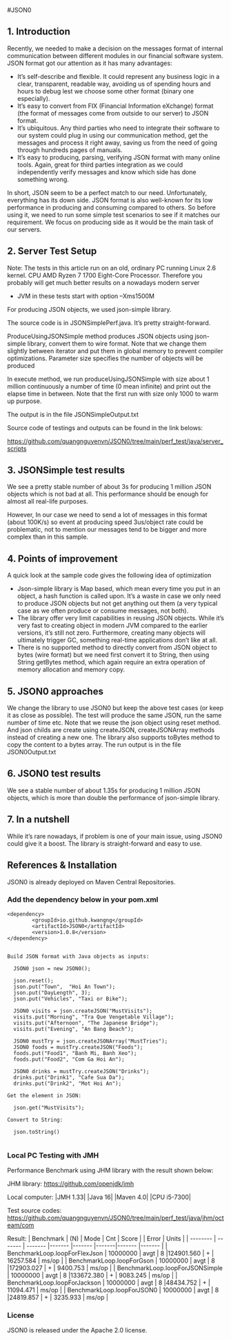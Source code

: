 #JSON0

## 1. Introduction

Recently, we needed to make a decision on the messages format of internal communication between different modules in our financial software system. JSON format got our attention as it has many advantages:

-	It’s self-describe and flexible. It could represent any business logic in a clear, transparent, readable way, avoiding us of spending hours and hours to debug lest we choose some other format (binary one especially).
-	It’s easy to convert from FIX (Financial Information eXchange) format (the format of messages come from outside to our server) to JSON format.
-	It’s ubiquitous. Any third parties who need to integrate their software to our system could plug in using our communication method, get the messages and process it right away, saving us from the need of going through hundreds pages of manuals.
-	It’s easy to producing, parsing, verifying JSON format with many online tools. Again, great for third parties integration as we could independently verify messages and know which side has done something wrong.

In short, JSON seem to be a perfect match to our need. Unfortunately, everything has its down side. JSON format is also well-known for its low performance in producing and consuming compared to others. So before using it, we need to run some simple test scenarios to see if it matches our requirement. We focus on producing side as it would be the main task of our servers.

## 2. Server Test Setup

Note: The tests in this article run on an old, ordinary PC running Linux 2.6 kernel. CPU AMD Ryzen 7 1700 Eight-Core Processor. Therefore you probably will get much better results on a nowadays modern server
-	JVM in these tests start with option –Xms1500M

For producing JSON objects, we used json-simple library.

The source code is in JSONSimplePerf.java. It’s pretty straight-forward.

ProduceUsingJSONSimple method produces JSON objects using json-simple library, convert them to wire format. Note that we change them slightly between iterator and put them in global memory to prevent compiler optimizations. Parameter size specifies the number of objects will be produced

In execute method, we run produceUsingJSONSimple with size about 1 million continuously a number of time (0 mean infinite) and print out the elapse time in between. Note that the first run with size only 1000 to warm up purpose.

The output is in the file JSONSimpleOutput.txt

Source code of testings and outputs can be found in the link belows:

https://github.com/quangnguyenvn/JSON0/tree/main/perf_test/java/server_scripts


## 3.	JSONSimple test results

We see a pretty stable number of about 3s for producing 1 million JSON objects which is not bad at all. This performance should be enough for almost all real-life purposes.

However, In our case we need to send a lot of messages in this format (about 100K/s) so event at producing speed 3us/object rate could be problematic, not to mention our messages tend to be bigger and more complex than in this sample.

## 4. Points of improvement

A quick look at the sample code gives the following idea of optimization
-	Json-simple library is Map based, which mean every time you put in an object, a hash function is called upon. It’s a waste in case we only need to produce JSON objects but not get anything out them (a very typical case as we often produce or consume messages, not both).
-	The library offer very limit capabilities in reusing JSON objects. While it’s very fast to creating object in modern JVM compared to the earlier versions, it’s still not zero. Furthermore, creating many objects will ultimately trigger GC, something real-time applications don’t like at all.
-	There is no supported method to directly convert from JSON object to bytes (wire format) but we need first convert it to String, then using String getBytes method, which again require an extra operation of memory allocation and memory copy.

## 5. JSON0 approaches

We change the library to use JSON0 but keep the above test cases (or keep it as close as possible). The test will produce the same JSON, run the same number of time etc.
Note that we reuse the json object using reset method. And json childs are create using createJSON, createJSONArray methods instead of creating a new one. The library also supports toBytes method to copy the content to a bytes array.
The run output is in the file JSON0Output.txt

## 6. JSON0 test results
We see a stable number of about 1.35s for producing 1 million JSON objects, which is more than double the performance of json-simple library.

## 7. In a nutshell
While it’s rare nowadays, if problem is one of your main issue, using JSON0 could give it a boost. The library is straight-forward and easy to use.


## References & Installation

JSON0 is already deployed on Maven Central Repositories.

### Add the dependency below in your pom.xml
```
<dependency>
    	<groupId>io.github.kwangng</groupId>
    	<artifactId>JSON0</artifactId>
    	<version>1.0.8</version>
</dependency>


Build JSON format with Java objects as inputs:

  JSON0 json = new JSON0();

  json.reset();
  json.put("Town",  "Hoi An Town");
  json.put("DayLength", 3);
  json.put("Vehicles", "Taxi or Bike");

  JSON0 visits = json.createJSON("MustVisits");
  visits.put("Morning", "Tra Que Vengetable Village");
  visits.put("Afternoon", "The Japanese Bridge");
  visits.put("Evening", "An Bang Beach");

  JSON0 mustTry = json.createJSONArray("MustTries");
  JSON0 foods = mustTry.createJSON("Foods");
  foods.put("Food1", "Banh Mi, Banh Xeo");
  foods.put("Food2", "Com Ga Hoi An");

  JSON0 drinks = mustTry.createJSON("Drinks");
  drinks.put("Drink1", "Cafe Sua Da");
  drinks.put("Drink2", "Mot Hoi An");

Get the element in JSON:

  json.get("MustVisits");

Convert to String:

  json.toString()
  
```

### Local PC Testing with JMH

Performance Benchmark using JHM library with the result shown below:

JHM library:
https://github.com/openjdk/jmh

Local computer:
|JMH 1.33|
|Java 16|
|Maven 4.0|
|CPU i5-7300|

Test source codes:
https://github.com/quangnguyenvn/JSON0/tree/main/perf_test/java/jhm/octeam/com

Result:
| Benchmark    						| (N) 		|  Mode  	| Cnt 		| Score 		| 		| Error	 		|	 Units 	|
| -------- 							| ------- 	|  -------  |-------   	|------- 		|-------|------- 		|------- 	|
| BenchmarkLoop.loopForFlexJson		| 10000000 	|	avgt	|	8		|124901.560		|	+	|	16257.584	|	ms/op	|
| BenchmarkLoop.loopForGson 		| 10000000  |	avgt	|	8		|172903.027		|	+	|	9400.753	|	ms/op	|
| BenchmarkLoop.loopForJSONSimple   | 10000000  |	avgt	|	8		|133672.380		|	+	|	9083.245	|	ms/op	|
| BenchmarkLoop.loopForJackson   	| 10000000  |	avgt	|	8		|48434.752		|	+	|	11094.471	|	ms/op	|
| BenchmarkLoop.loopForJSON0  	| 10000000  |	avgt	|	8		|24819.857		|	+	|	3235.933	|	ms/op	|

### License
JSON0 is released under the Apache 2.0 license.

